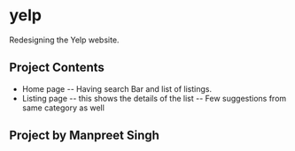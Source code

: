 # yelp
Redesigning the Yelp website.


## Project Contents
- Home page
-- Having search Bar and list of listings. 
- Listing page
-- this shows the details of the list
-- Few suggestions from same category as well

## Project by Manpreet Singh


 
